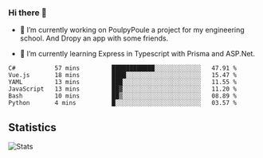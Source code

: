 ### Hi there 👋
- 🔭 I’m currently working on PoulpyPoule a project for my engineering school. And Dropy an app with some friends.

- 🌱 I’m currently learning Express in Typescript with Prisma and ASP.Net.


<!--START_SECTION:waka-->

```text
C#           57 mins         ████████████░░░░░░░░░░░░░   47.91 %
Vue.js       18 mins         ████░░░░░░░░░░░░░░░░░░░░░   15.47 %
YAML         13 mins         ███░░░░░░░░░░░░░░░░░░░░░░   11.55 %
JavaScript   13 mins         ██▓░░░░░░░░░░░░░░░░░░░░░░   11.20 %
Bash         10 mins         ██▒░░░░░░░░░░░░░░░░░░░░░░   08.89 %
Python       4 mins          █░░░░░░░░░░░░░░░░░░░░░░░░   03.57 %
```

<!--END_SECTION:waka-->

## Statistics

![Stats](https://github-readme-stats.vercel.app/api?username=killian-mannarelli&count_private=true&show_icons=true&theme=dark)

<!--
**killian-mannarelli/killian-mannarelli** is a ✨ _special_ ✨ repository because its `README.md` (this file) appears on your GitHub profile.

Here are some ideas to get you started:

- 🔭 I’m currently working on ...
- 🌱 I’m currently learning ...
- 👯 I’m looking to collaborate on ...
- 🤔 I’m looking for help with ...
- 💬 Ask me about ...
- 📫 How to reach me: ...
- 😄 Pronouns: ...
- ⚡ Fun fact: ...
-->
